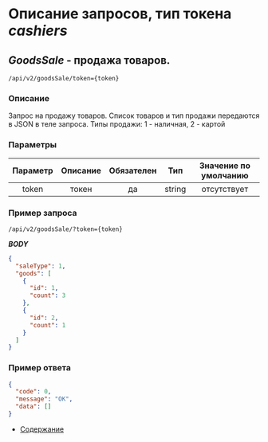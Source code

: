 Описание запросов, тип токена _cashiers_
================================

_GoodsSale_ - продажа товаров.
---------------------------------------
`/api/v2/goodsSale/token={token}`

### Описание
Запрос на продажу товаров.
Список товаров и тип продажи передаются в JSON в теле запроса.
Типы продажи: 1 - наличная, 2 - картой


### Параметры
| Параметр 	|        Описание       	| Обязателен 	|   Тип  	| Значение по умолчанию 	|
|:--------:	|:---------------------:	|:----------:	|:------:	|:---------------------:	|
|   token  	|         токен         	|     да     	| string 	|      отсутствует      	|


### Пример запроса
`/api/v2/goodsSale/?token={token}`

***BODY***
```json
{
  "saleType": 1,
  "goods": [
    {
      "id": 1,
      "count": 3
    },
    {
      "id": 2,
      "count": 1
    }
  ]
}
```

### Пример ответа
```json
{
  "code": 0,
  "message": "OK",
  "data": []
}
```

* [Содержание](../index)